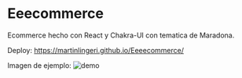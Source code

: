 # Eeecommerce

Ecommerce hecho con React y Chakra-UI con tematica de Maradona.

Deploy:
https://martinlingeri.github.io/Eeeecommerce/

Imagen de ejemplo:
![demo](https://github.com/MartinLingeri/Eeeecommerce/tree/master/src/images/ecommerceDemo.png)


